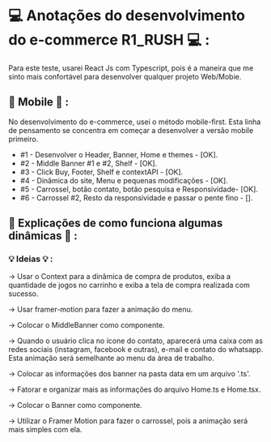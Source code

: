 # :computer: Anotações do desenvolvimento do e-commerce R1_RUSH :computer: :

Para este teste, usarei React Js com Typescript, pois é a maneira que me sinto mais confortável para desenvolver qualquer projeto Web/Mobie.

## :iphone: Mobile :iphone: :

No desenvolvimento do e-commerce, usei o método mobile-first. Esta linha de pensamento se concentra em começar a desenvolver a versão mobile primeiro. 

* #1 - Desenvolver o Header, Banner, Home e themes - [OK].
* #2 - Middle Banner #1 e #2, Shelf - [OK].
* #3 - Click Buy, Footer, Shelf e contextAPI - [OK].
* #4 - Dinâmica do site, Menu e pequenas modificações - [OK].
* #5 - Carrossel, botão contato, botão pesquisa e Responsividade- [OK].
* #6 - Carrossel #2, Resto da responsividade e passar o pente fino - [].

## :mega: Explicações de como funciona algumas dinâmicas :mega: :



### :bulb: Ideias :bulb: : 

-> Usar o Context para a dinâmica de compra de produtos, exiba a quantidade de jogos no carrinho e exiba a tela de compra realizada com sucesso.

-> Usar framer-motion para fazer a animação do menu.

-> Colocar o MiddleBanner como componente.

-> Quando o usuário clica no ícone do contato, aparecerá uma caixa com as redes sociais (instagram, facebook e outras), e-mail e contato do whatsapp. Esta animação será semelhante ao menu da área de trabalho.

-> Colocar as informações dos banner na pasta data em um arquivo '.ts'.

-> Fatorar e organizar mais as informações do arquivo Home.ts e Home.tsx.

-> Colocar o Banner como componente.

-> Utilizar o Framer Motion para fazer o carrossel, poís a animação será mais simples com ela.